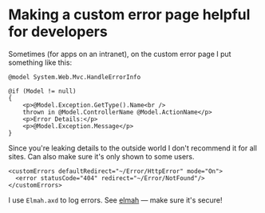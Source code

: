 ﻿# Making a custom error page helpful for developers

Sometimes (for apps on an intranet), on the custom error page I put something like this:

    @model System.Web.Mvc.HandleErrorInfo

    @if (Model != null)
    {
        <p>@Model.Exception.GetType().Name<br />
        thrown in @Model.ControllerName @Model.ActionName</p>
        <p>Error Details:</p>
        <p>@Model.Exception.Message</p>
    }

Since you're leaking details to the outside world I don't recommend it for all sites. Can also make sure it's only shown to some users.

    <customErrors defaultRedirect="~/Error/HttpError" mode="On">
      <error statusCode="404" redirect="~/Error/NotFound"/>
    </customErrors>

I use `Elmah.axd` to log errors. See [elmah](elmah.md) &mdash; make sure it's secure!
